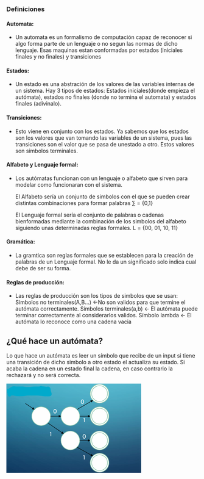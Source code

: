 ### Definiciones

#### <b>Automata:</b>
- Un automata es un formalismo de computación capaz de reconocer si algo forma parte de un lenguaje o no segun las normas de dicho lenguaje. Esas maquinas estan conformadas por estados (iniciales finales y no finales) y transiciones
#### <b>Estados: </b>
- Un estado es una abstración de los valores de las variables internas de un sistema. Hay 3 tipos de estados: Estados iniciales(donde empieza el autómata), estados no finales (donde no termina el automata) y estados finales (adivinalo).

#### <b>Transiciones:</b>
- Esto viene en conjunto con los estados. Ya sabemos que los estados son los valores que van tomando las variables de un sistema, pues las transiciones son el valor que se pasa de unestado a otro. Estos valores son simbolos terminales.

#### <b>Alfabeto y Lenguaje formal:</b>
- Los autómatas funcionan con un lenguaje o alfabeto que sirven para modelar como funcionaran con el sistema.

    El Alfabeto sería un conjunto de simbolos con el que se pueden crear distintas combinaciones para formar palabras
        ∑ = {0,1}

    El Lenguaje formal sería el conjunto de palabras o cadenas bienformadas mediante la combinación de los simbolos del alfabeto siguiendo unas determinadas reglas formales.
        L = {00, 01, 10, 11}

#### <b>Gramática:</b>
- La gramtica son reglas formales que se establecen para la creación de palabras de un Lenguaje formal. No le da un significado solo indica cual debe de ser su forma.
#### <b>Reglas de producción:</b>
- Las reglas de producción son los tipos de simbolos que se usan:
    Símbolos no terminales(A,B...) <-No son validos para que termine el autómata correctamente.
    Símbolos terminales(a,b) <- El autómata puede terminar correctamente al considerarlos validos.
    Símbolo lambda <- El autómata lo reconoce como una cadena vacia

## ¿Qué hace un autómata?
Lo que hace un autómata es leer un símbolo que recibe de un input si tiene una transición de dicho simbolo a otro estado el actualiza su estado. Si acaba la cadena en un estado final la cadena, en caso contrario la rechazará y no será correcta.

![img](../imgs/automataEj.png)

